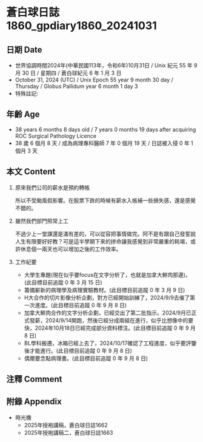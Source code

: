 [_metadata_:encoding]: - "utf-8"
[_metadata_:language]: - "zh-Hant-TW"
[_metadata_:fileformat]: - "markdown"
[_metadata_:MIME_type]: - "text/plain"
[_metadata_:markdown_version]: - "commonmark version 0.30"
[_metadata_:markdown_spec]: - "https://spec.commonmark.org/0.30/"

# 蒼白球日誌1860_gpdiary1860_20241031 #

## 日期 Date ##

* 世界協調時間2024年(中華民國113年，令和6年)10月31日 / Unix 紀元 55 年 9 月 30 日 / 星期四 / 蒼白球紀元 6 年 1 月 3 日
* October 31, 2024 (UTC) / Unix Epoch 55 year 9 month 30 day / Thursday / Globus Pallidum year 6 month 1 day 3
* 特殊註記:

## 年齡 Age ##

* 38 years 6 months 8 days old / 7 years 0 months 19 days after acquiring ROC Surgical Pathology Licence
* 38 歲 6 個月 8 天 / 成為病理專科醫師 7 年 0 個月 19 天 / 日誌被入侵 0 年 1 個月 3 天

## 本文 Content ##

1. 原來我們公司的薪水是預約轉帳

    所以不受颱風假影響。在股票下跌的時候有薪水入帳補一些損失感，還是感覺不錯的。

2. 雖然我們部門照常上工

    不過少上一堂課還是滿有差的，可以從容把事情做完。阿不是有跟自己發誓說人生有限要好好教？可是這半學期下來的拼命讓我感覺到非常嚴重的耗竭，或許休息個一兩天也可以增加之後的工作效率。

3. 工作紀要

    - 大學生專題(現在似乎要focus在文字分析了，也就是加拿大鮮肉那邊)。(此目標目前追蹤 0 年 3 月 15 日)
    - 籌備嶄新的病理學及病理實驗教材。(此目標目前追蹤 0 年 3 月 9 日)
    - H大合作的切片影像分析企劃，對方已經開始訓練了，2024/9/9去催了第一次進度。(此目標目前追蹤 0 年 9 月 8 日)
    - 加拿大鮮肉合作的文字分析企劃，已經交出了第二批指示。2024/9月已正式發薪，2024/9/14開跑，然後已經分成兩組在進行，似乎比想像中的要快，2024年10月18日已經完成部分資料標注。(此目標目前追蹤 0 年 9 月 8 日)
    - BL學科搬遷，冰箱已經上去了，2024/10/17確認了工程進度，似乎要評鑒後才能進行。(此目標目前追蹤 0 年 9 月 8 日)
    - 偶爾要念點病理書。(此目標目前追蹤 0 年 9 月 8 日)

## 注釋 Comment ##


## 附錄 Appendix ##

* 時光機
    - 2025年授袍講稿，蒼白球日誌1662
    - 2025年授袍講稿二，蒼白球日誌1663
